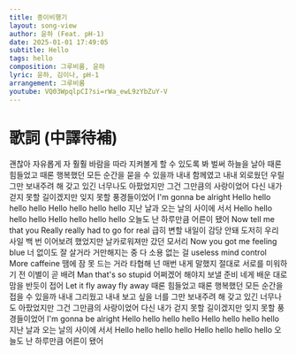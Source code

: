 ```yaml
---
title: 종이비행기
layout: song-view
author: 윤하 (Feat. pH-1)
date: 2025-01-01 17:49:05
subtitle: Hello
tags: hello
composition: 그루비룸, 윤하
lyric: 윤하, 김이나, pH-1
arrangement: 그루비룸
youtube: VQ03WpqlpCI?si=rWa_ewL9zYbZuY-V
---
```


# 歌詞 (中譯待補)

괜찮아 자유롭게
자 훨훨 바람을 따라
지켜볼게 할 수 있도록
봐 벌써 하늘을 날아
때론 힘들었고 때론 행복했던
모든 순간을 묻을 수 있을까
내내 함께였고 내내 외로웠던
우릴 그만 보내주려 해
갖고 있긴 너무나도 아팠었지만
그건 그만큼의 사랑이었어
다신 내가 걷지 못할 길이겠지만
잊지 못할 풍경들이었어
I'm gonna be alright
Hello hello hello hello
Hello hello hello hello
지난 날과 오는 날의 사이에 서서
Hello hello hello hello
Hello hello hello hello
오늘도 난 하루만큼 어른이 됐어
Now tell me that you
Really really had to go for real
급히 변할 내일이 감당 안돼 도저히
우리 사일 백 번 이어보려 했었지만
날카로워져만 갔던 모서리
Now you got me feeling blue
너 없이도 잘 살거라 거만해지는 중
다 소용 없는 걸 useless mind control
More caffeine
땜에 잠 못 드는 거라 타협해
넌 매번 내게 말했지 절대로
서로를 미워하기 전 이별이 곧 배려
Man that's so stupid
어쩌겠어 해야지 보낼 준비
네게 배운 대로
맘을 반듯이 접어
Let it fly away fly away
때론 힘들었고 때론 행복했던
모든 순간을 접을 수 있을까
내내 그리웠고 내내 보고 싶을
너를 그만 보내주려 해
갖고 있긴 너무나도 아팠었지만
그건 그만큼의 사랑이었어
다신 내가 걷지 못할 길이겠지만
잊지 못할 풍경들이었어
I'm gonna be alright
Hello hello hello hello
Hello hello hello hello
지난 날과 오는 날의 사이에 서서
Hello hello hello hello
Hello hello hello hello
오늘도 난 하루만큼 어른이 됐어

